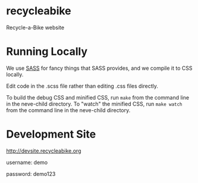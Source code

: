 # recycleabike
Recycle-a-Bike website

# Running Locally
We use [SASS](https://sass-lang.com) for fancy things that SASS provides, and we compile it to CSS locally. 

Edit code in the .scss file rather than editing .css files directly.

To build the debug CSS and minified CSS, run `make` from the command line in the neve-child directory.
To "watch" the minified CSS, run `make watch` from the command line in the neve-child directory.

# Development Site
http://devsite.recycleabike.org

username: demo

password: demo123
